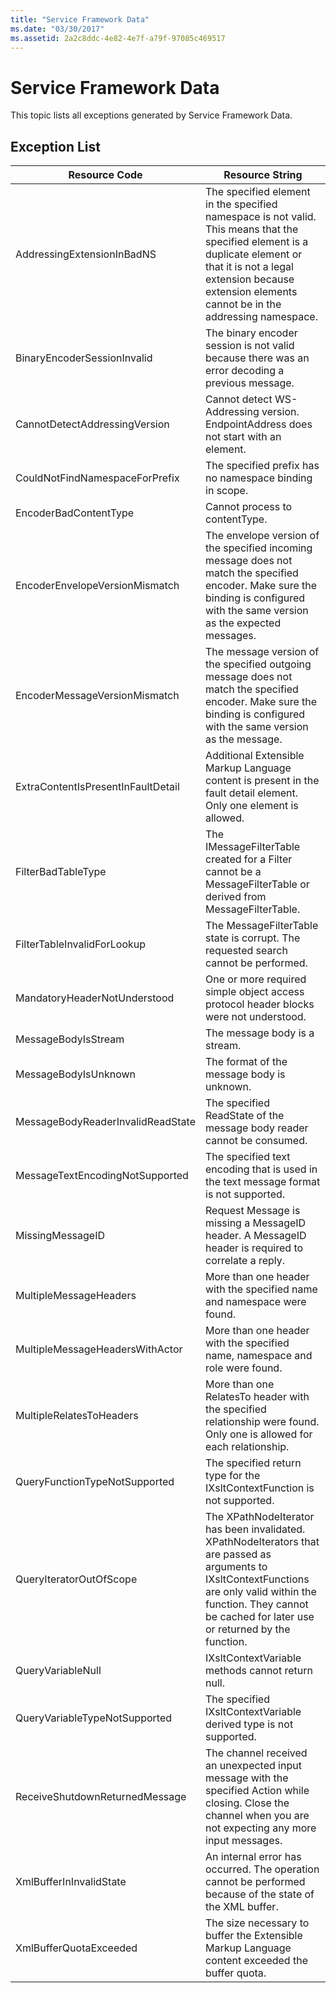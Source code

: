 ```yaml
---
title: "Service Framework Data"
ms.date: "03/30/2017"
ms.assetid: 2a2c8ddc-4e82-4e7f-a79f-97085c469517
---
```

# Service Framework Data
This topic lists all exceptions generated by Service Framework Data.  

## Exception List  


|           Resource Code            |                                                                                                          Resource String                                                                                                          |
|------------------------------------|-----------------------------------------------------------------------------------------------------------------------------------------------------------------------------------------------------------------------------------|
|     AddressingExtensionInBadNS     | The specified element in the specified namespace is not valid. This means that the specified element is a duplicate element or that it is not a legal extension because extension elements cannot be in the addressing namespace. |
|    BinaryEncoderSessionInvalid     |                                                                  The binary encoder session is not valid because there was an error decoding a previous message.                                                                  |
|   CannotDetectAddressingVersion    |                                                                       Cannot detect WS-Addressing version. EndpointAddress does not start with an element.                                                                        |
|   CouldNotFindNamespaceForPrefix   |                                                                                      The specified prefix has no namespace binding in scope.                                                                                      |
|       EncoderBadContentType        |                                                                                                  Cannot process to contentType.                                                                                                   |
|   EncoderEnvelopeVersionMismatch   |                         The envelope version of the specified incoming message does not match the specified encoder. Make sure the binding is configured with the same version as the expected messages.                          |
|   EncoderMessageVersionMismatch    |                               The message version of the specified outgoing message does not match the specified encoder. Make sure the binding is configured with the same version as the message.                               |
| ExtraContentIsPresentInFaultDetail |                                                        Additional Extensible Markup Language content is present in the fault detail element. Only one element is allowed.                                                         |
|         FilterBadTableType         |                                                          The IMessageFilterTable created for a Filter cannot be a MessageFilterTable or derived from MessageFilterTable.                                                          |
|    FilterTableInvalidForLookup     |                                                                        The MessageFilterTable state is corrupt. The requested search cannot be performed.                                                                         |
|    MandatoryHeaderNotUnderstood    |                                                                       One or more required simple object access protocol header blocks were not understood.                                                                       |
|        MessageBodyIsStream         |                                                                                                   The message body is a stream.                                                                                                   |
|        MessageBodyIsUnknown        |                                                                                            The format of the message body is unknown.                                                                                             |
| MessageBodyReaderInvalidReadState  |                                                                              The specified ReadState of the message body reader cannot be consumed.                                                                               |
|  MessageTextEncodingNotSupported   |                                                                       The specified text encoding that is used in the text message format is not supported.                                                                       |
|          MissingMessageID          |                                                                Request Message is missing a MessageID header. A MessageID header is required to correlate a reply.                                                                |
|       MultipleMessageHeaders       |                                                                              More than one header with the specified name and namespace were found.                                                                               |
|  MultipleMessageHeadersWithActor   |                                                                           More than one header with the specified name, namespace and role were found.                                                                            |
|      MultipleRelatesToHeaders      |                                                       More than one RelatesTo header with the specified relationship were found. Only one is allowed for each relationship.                                                       |
|   QueryFunctionTypeNotSupported    |                                                                             The specified return type for the IXsltContextFunction is not supported.                                                                              |
|      QueryIteratorOutOfScope       |     The XPathNodeIterator has been invalidated. XPathNodeIterators that are passed as arguments to IXsltContextFunctions are only valid within the function. They cannot be cached for later use or returned by the function.     |
|         QueryVariableNull          |                                                                                         IXsltContextVariable methods cannot return null.                                                                                          |
|   QueryVariableTypeNotSupported    |                                                                                 The specified IXsltContextVariable derived type is not supported.                                                                                 |
|   ReceiveShutdownReturnedMessage   |                                  The channel received an unexpected input message with the specified Action while closing. Close the channel when you are not expecting any more input messages.                                  |
|      XmlBufferInInvalidState       |                                                             An internal error has occurred. The operation cannot be performed because of the state of the XML buffer.                                                             |
|       XmlBufferQuotaExceeded       |                                                                  The size necessary to buffer the Extensible Markup Language content exceeded the buffer quota.                                                                   |

